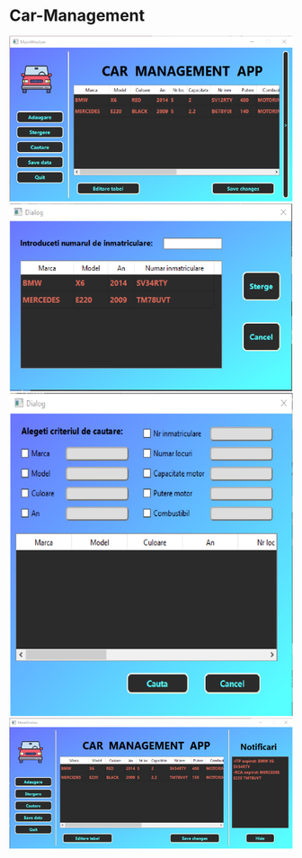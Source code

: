 # Car-Management
![Alt text](https://github.com/Gabriel-B12/Car-Management/blob/main/img/Shot%200009.png)
![Alt text](https://github.com/Gabriel-B12/Car-Management/blob/main/img/Shot%200012.png)
![Alt text](https://github.com/Gabriel-B12/Car-Management/blob/main/img/Shot%200013.png)
![Alt text](https://github.com/Gabriel-B12/Car-Management/blob/main/img/Shot%200014.png)
